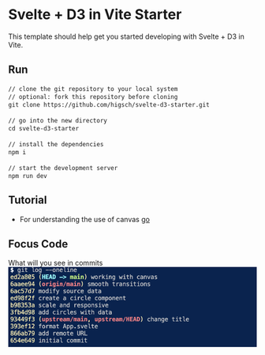 # Svelte + D3 in Vite Starter

This template should help get you started developing with Svelte + D3 in Vite.

## Run

```
// clone the git repository to your local system
// optional: fork this repository before cloning
git clone https://github.com/higsch/svelte-d3-starter.git

// go into the new directory
cd svelte-d3-starter

// install the dependencies
npm i

// start the development server
npm run dev
```

## Tutorial
- For understanding the use of canvas [go](https://www.youtube.com/watch?v=MjPRp398T2M&list=PLNvnDrMLMSipfbxSp1Z4v9Ydu2ud5i9V8&index=4)

## Focus Code
What will you see in commits
![](./git-log.png)